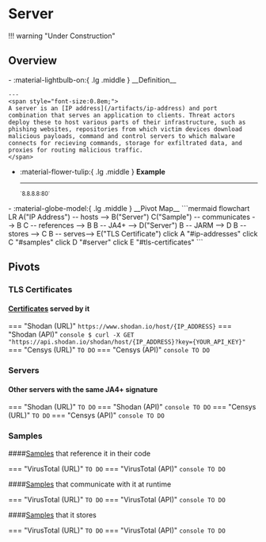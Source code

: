 # Server

!!! warning "Under Construction"

## Overview

<div class="grid cards" markdown>
-   :material-lightbulb-on:{ .lg .middle } __Definition__

    ---
	<span style="font-size:0.8em;">
	A server is an [IP address](/artifacts/ip-address) and port combination that serves an application to clients. Threat actors deploy these to host various parts of their infrastructure, such as phishing websites, repositories from which victim devices download malicious payloads, command and control servers to which malware connects for recieving commands, storage for exfiltrated data, and proxies for routing malicious traffic.
	</span>

-   :material-flower-tulip:{ .lg .middle } __Example__

    ---
	<span style="font-size:0.8em;">
    `8.8.8.8:80`
	</span>
</div>

<div class="grid cards" markdown>
-   :material-globe-model:{ .lg .middle } __Pivot Map__
	```mermaid
	flowchart LR
		A("IP Address") -- hosts --> B("Server")
		C("Sample") -- communicates --> B
		C -- references --> B
		B -- JA4+ --> D("Server")
		B -- JARM --> D
		B -- stores --> C
		B -- serves--> E("TLS Certificate")
		click A "#ip-addresses"
		click C "#samples"
		click D "#server"
		click E "#tls-certificates"
	```
</div>

## Pivots

### TLS Certificates

#### [Certificates](/artifacts/tls_certificate) served by it

=== "Shodan (URL)"
    ```
	https://www.shodan.io/host/{IP_ADDRESS}
    ```
=== "Shodan (API)"
    ``` console
	$ curl -X GET "https://api.shodan.io/shodan/host/{IP_ADDRESS}?key={YOUR_API_KEY}"
    ```
=== "Censys (URL)"
    ```
	TO DO
    ```
=== "Censys (API)"
    ``` console
	TO DO
    ```

### Servers

#### Other servers with the same JA4+ signature

=== "Shodan (URL)"
    ```
	TO DO
    ```
=== "Shodan (API)"
    ``` console
	TO DO
    ```
=== "Censys (URL)"
    ```
	TO DO
    ```
=== "Censys (API)"
    ``` console
	TO DO
    ```

### Samples

####[Samples](/artifacts/sample) that reference it in their code

=== "VirusTotal (URL)"
    ```
	TO DO
    ```
=== "VirusTotal (API)"
    ``` console
	TO DO
    ```

####[Samples](/artifacts/sample) that communicate with it at runtime

=== "VirusTotal (URL)"
    ```
	TO DO
    ```
=== "VirusTotal (API)"
    ``` console
	TO DO
    ```

####[Samples](/artifacts/sample) that it stores

=== "VirusTotal (URL)"
    ```
	TO DO
    ```
=== "VirusTotal (API)"
    ``` console
	TO DO
    ```